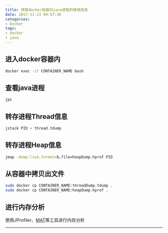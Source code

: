 ```yaml
---
title: 获取docker容器内java进程的堆栈信息
date: 2017-11-23 09:57:36
categories:
- Docker
tags:
- docker
- java
---
```

## 进入docker容器内

```bash
docker exec -it CONTAINER_NAME bash
```
## 查看java进程

```bash
jps
```
## 转存进程Thread信息

```bash
jstack PID > thread.tdump
```
## 转存进程Heap信息

```bash
jmap -dump:live,format=b,file=heapDump.hprof PID
```
<!-- more -->
## 从容器中拷贝出文件

```bash
sudo docker cp CONTAINER_NAME:threadDump.tdump .
sudo docker cp CONTAINER_NAME:heapDump.hprof .
```
## 进行内存分析
使用JProfiler、[MAT](http://www.eclipse.org/mat/downloads.php)等工具进行内存分析

---